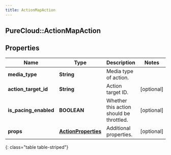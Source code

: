 ```yaml
---
title: ActionMapAction
---
```

## PureCloud::ActionMapAction

## Properties

|Name | Type | Description | Notes|
|------------ | ------------- | ------------- | -------------|
| **media_type** | **String** | Media type of action. | |
| **action_target_id** | **String** | Action target ID. | [optional] |
| **is_pacing_enabled** | **BOOLEAN** | Whether this action should be throttled. | [optional] |
| **props** | [**ActionProperties**](ActionProperties.html) | Additional properties. | [optional] |
{: class="table table-striped"}


